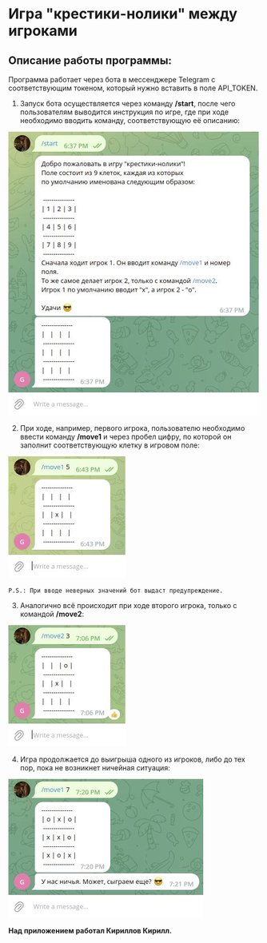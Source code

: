 # **Игра "крестики-нолики" между игроками**

## **Описание работы программы:**
Программа работает через бота в мессенджере Telegram с соответствующим токеном, который нужно вставить в поле API_TOKEN.
1. Запуск бота осуществляется через команду **/start**, после чего пользователям выводится инструкция по игре, где при ходе необходимо вводить команду, соответствующую её описанию:

![Старт](pictures/tictactoe/start.jpg)

2. При ходе, например, первого игрока, пользователю необходимо ввести команду **/move1** и через пробел цифру, по которой он заполнит соответствующую клетку в игровом поле:

![Игрок_1](pictures/tictactoe/move1.jpg)
```
P.S.: При вводе неверных значений бот выдаст предупреждение.
```
3. Аналогично всё происходит при ходе второго игрока, только с командой **/move2**:

![Игрок_2](pictures/tictactoe/move2.jpg)

4. Игра продолжается до выигрыша одного из игроков, либо до тех пор, пока не возникнет ничейная ситуация:

![Ничья](pictures/tictactoe/draw.jpg)

**Над приложением работал Кириллов Кирилл.**